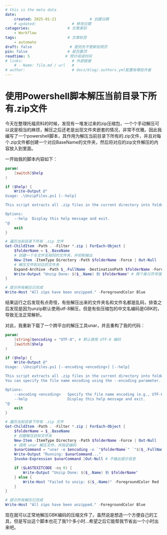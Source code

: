 ```yaml
---
# this is the meta data
date:
    created: 2025-01-21               # 创建日期
    # updated:                # 修改日期
catagories:                 # 文章类别
    - Workflow
tags:                       # 文章标签
    - automate
draft: false                 # 是则先不更新到网页
pin: false                  # 是否置顶
readtime: 5                # 预计阅读时间
# links:                      # 外部链接
    # - Name: file.md / url   #
# author:                     # docs/blog/.authors.yml配置有哪些作者
---
```



# 使用Powershell脚本解压当前目录下所有.zip文件

今天在整理托福资料的时候，发现有一堆发过来的zip压缩包，一个个手动解压可以说是相当的麻烦，解压之后还老是出现文件夹嵌套的情况，非常不优雅。因此我编写了一个powershell脚本，其作用为解压当前目录下所有的.zip文件，并且对每个.zip文件都创建一个对应BaseName的文件夹，然后将对应的zip文件解压的内容放入到里面。

一开始我的脚本内容如下：

```powershell
param(
    [switch]$help
)

if ($help) {
    Write-Output @"
Usage: .\UnzipFiles.ps1 [--help]

This script extracts all .zip files in the current directory into folders with the same name as the zip file.

Options:
    --help  Display this help message and exit.
"@
    exit
}

# 遍历当前目录下所有 .zip 文件
Get-ChildItem -Path . -Filter *.zip | ForEach-Object {
    $folderName = $_.BaseName
    # 创建一个与文件名相同的文件夹，并抑制输出
    New-Item -ItemType Directory -Path $folderName -Force | Out-Null 
    # 解压文件到对应的文件夹
    Expand-Archive -Path $_.FullName -DestinationPath $folderName -Force
    Write-Output "Unzip Done: $($_.Name) 到 $folderName" # 两个美元符号强制解析括号内内容
}

# 提示所有解压已完成
Write-Host "All zips have been unzipped." -ForegroundColor Blue
```

结果运行之后发现有点奇怪，有些解压出来的文件夹名和文件名都是乱码，排查之后发现是因为unzip默认使用utf-8解压，但是有些压缩包的中文名编码是GBK的，导致无法正常解析。

对此，我重新下载了一个跨平台的解压工具unar，并且重构了我的代码：

```powershell
param(
    [string]$encoding = "UTF-8", # 默认使用 UTF-8 编码
    [switch]$help
)

if ($help) {
    Write-Output @"
Usage: .\UnzipFiles.ps1 [--encoding <encoding>] [--help]

This script extracts all .zip files in the current directory into folders with the same name as the zip file.
You can specify the file name encoding using the --encoding parameter.

Options:
    --encoding <encoding>   Specify the file name encoding (e.g., UTF-8, GBK).
    --help                  Display this help message and exit.
"@
    exit
}

# 遍历当前目录下所有 .zip 文件
Get-ChildItem -Path . -Filter *.zip | ForEach-Object {
    $folderName = $_.BaseName
    # 创建解压目标文件夹
    New-Item -ItemType Directory -Path $folderName -Force | Out-Null
    # 调用 unar 解压文件，并指定编码
    $unarCommand = "unar -e $encoding -o `"$folderName`" `"$($_.FullName)`""
    Write-Output "Running: $unarCommand..."
    Invoke-Expression $unarCommand |Out-Null # 不输出提示信息

    if ($LASTEXITCODE -eq 0) {
        Write-Output "Unzip Done: $($_.Name) 到 $folderName"
    } else {
        Write-Host "Failed to unzip: $($_.Name)" -ForegroundColor Red
    }
}

# 提示所有解压已完成
Write-Host "All zips have been unzipped." -ForegroundColor Blue
```

现在就可以正常地解压GBK编码的压缩文件了。虽然说是想造一个方便自己的工具，但是写出这个脚本也花了我1个多小时...希望之后它能帮我节省出一个小时出来吧。
